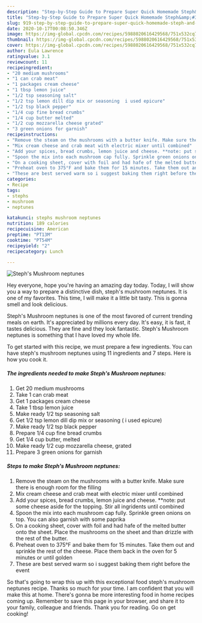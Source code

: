 ```yaml
---
description: "Step-by-Step Guide to Prepare Super Quick Homemade Steph&amp;#39;s Mushroom neptunes"
title: "Step-by-Step Guide to Prepare Super Quick Homemade Steph&amp;#39;s Mushroom neptunes"
slug: 919-step-by-step-guide-to-prepare-super-quick-homemade-steph-and-39-s-mushroom-neptunes
date: 2020-10-17T00:08:50.346Z
image: https://img-global.cpcdn.com/recipes/5988020616429568/751x532cq70/stephs-mushroom-neptunes-recipe-main-photo.jpg
thumbnail: https://img-global.cpcdn.com/recipes/5988020616429568/751x532cq70/stephs-mushroom-neptunes-recipe-main-photo.jpg
cover: https://img-global.cpcdn.com/recipes/5988020616429568/751x532cq70/stephs-mushroom-neptunes-recipe-main-photo.jpg
author: Eula Lawrence
ratingvalue: 3.1
reviewcount: 11
recipeingredient:
- "20 medium mushrooms"
- "1 can crab meat"
- "1 packages cream cheese"
- "1 tbsp lemon juice"
- "1/2 tsp seasoning salt"
- "1/2 tsp lemon dill dip mix or seasoning  i used epicure"
- "1/2 tsp black pepper"
- "1/4 cup fine bread crumbs"
- "1/4 cup butter melted"
- "1/2 cup mozzarella cheese grated"
- "3 green onions for garnish"
recipeinstructions:
- "Remove the steam on the mushrooms with a butter knife. Make sure there is enough room for the filling"
- "Mix cream cheese and crab meat with electric mixer until combined"
- "Add your spices, bread crumbs, lemon juice and cheese. **note: put some cheese aside for the topping. Stir all ingridents until combined"
- "Spoon the mix into each mushroom cap fully. Sprinkle green onions on top.  You can also garnish with some paprika"
- "On a cooking sheet, cover with foil and had hafe of the melted butter onto the sheet. Place the mushrooms on the sheet and than drizzle with the rest of the butter."
- "Preheat oven to 375°F and bake them for 15 minutes. Take them out and sprinkle the rest of the cheese. Place them back in the oven for 5 minutes or until golden"
- "These are best served warm so i suggest baking them right before the event"
categories:
- Recipe
tags:
- stephs
- mushroom
- neptunes

katakunci: stephs mushroom neptunes 
nutrition: 189 calories
recipecuisine: American
preptime: "PT13M"
cooktime: "PT54M"
recipeyield: "2"
recipecategory: Lunch

---
```



![Steph&#39;s Mushroom neptunes](https://img-global.cpcdn.com/recipes/5988020616429568/751x532cq70/stephs-mushroom-neptunes-recipe-main-photo.jpg)

Hey everyone, hope you're having an amazing day today. Today, I will show you a way to prepare a distinctive dish, steph&#39;s mushroom neptunes. It is one of my favorites. This time, I will make it a little bit tasty. This is gonna smell and look delicious.



Steph&#39;s Mushroom neptunes is one of the most favored of current trending meals on earth. It's appreciated by millions every day. It's easy, it is fast, it tastes delicious. They are fine and they look fantastic. Steph&#39;s Mushroom neptunes is something that I have loved my whole life.


To get started with this recipe, we must prepare a few ingredients. You can have steph&#39;s mushroom neptunes using 11 ingredients and 7 steps. Here is how you cook it.

<!--inarticleads1-->

##### The ingredients needed to make Steph&#39;s Mushroom neptunes:

1. Get 20 medium mushrooms
1. Take 1 can crab meat
1. Get 1 packages cream cheese
1. Take 1 tbsp lemon juice
1. Make ready 1/2 tsp seasoning salt
1. Get 1/2 tsp lemon dill dip mix or seasoning ( i used epicure)
1. Make ready 1/2 tsp black pepper
1. Prepare 1/4 cup fine bread crumbs
1. Get 1/4 cup butter, melted
1. Make ready 1/2 cup mozzarella cheese, grated
1. Prepare 3 green onions for garnish




<!--inarticleads2-->

##### Steps to make Steph&#39;s Mushroom neptunes:

1. Remove the steam on the mushrooms with a butter knife. Make sure there is enough room for the filling
1. Mix cream cheese and crab meat with electric mixer until combined
1. Add your spices, bread crumbs, lemon juice and cheese. **note: put some cheese aside for the topping. Stir all ingridents until combined
1. Spoon the mix into each mushroom cap fully. Sprinkle green onions on top.  You can also garnish with some paprika
1. On a cooking sheet, cover with foil and had hafe of the melted butter onto the sheet. Place the mushrooms on the sheet and than drizzle with the rest of the butter.
1. Preheat oven to 375°F and bake them for 15 minutes. Take them out and sprinkle the rest of the cheese. Place them back in the oven for 5 minutes or until golden
1. These are best served warm so i suggest baking them right before the event




So that's going to wrap this up with this exceptional food steph&#39;s mushroom neptunes recipe. Thanks so much for your time. I am confident that you will make this at home. There's gonna be more interesting food in home recipes coming up. Remember to save this page in your browser, and share it to your family, colleague and friends. Thank you for reading. Go on get cooking!
